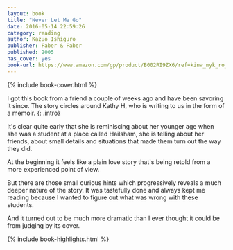 ```yaml
---
layout: book
title: "Never Let Me Go"
date: 2016-05-14 22:59:26
category: reading
author: Kazuo Ishiguro
publisher: Faber & Faber
published: 2005
has_cover: yes
book-url: https://www.amazon.com/gp/product/B002RI9ZX6/ref=kinw_myk_ro_title
---
```

{% include book-cover.html %}

I got this book from a friend a couple of weeks ago and have been savoring it since. The story circles around Kathy H, who is writing to us in the form of a memoir.
{: .intro}

It's clear quite early that she is reminiscing about her younger age when she was a student at a place called Hailsham, she is telling about her friends, about small details and situations that made them turn out the way they did.

At the beginning it feels like a plain love story that's being retold from a more experienced point of view.

But there are those small curious hints which progressively reveals a much deeper nature of the story. It was tastefully done and always kept me reading because I wanted to figure out what was wrong with these students.

And it turned out to be much more dramatic than I ever thought it could be from judging by its cover.

{% include book-highlights.html %}
